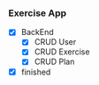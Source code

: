 ### Exercise App
- [x] BackEnd
  - [x] CRUD User
  - [x] CRUD Exercise
  - [x] CRUD Plan
- [x]  finished